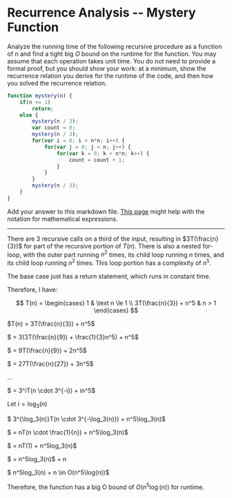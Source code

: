 # Recurrence Analysis -- Mystery Function

Analyze the running time of the following recursive procedure as a function of
$n$ and find a tight big $O$ bound on the runtime for the function. You may
assume that each operation takes unit time. You do not need to provide a formal
proof, but you should show your work: at a minimum, show the recurrence relation
you derive for the runtime of the code, and then how you solved the recurrence
relation.

```javascript
function mystery(n) {
    if(n <= 1)
        return;
    else {
        mystery(n / 3);
        var count = 0;
        mystery(n / 3);
        for(var i = 0; i < n*n; i++) {
            for(var j = 0; j < n; j++) {
                for(var k = 0; k < n*n; k++) {
                    count = count + 1;
                }
            }
        }
        mystery(n / 3);
    }
}
```

Add your answer to this markdown file. [This
page](https://docs.github.com/en/get-started/writing-on-github/working-with-advanced-formatting/writing-mathematical-expressions)
might help with the notation for mathematical expressions.

---

There are 3 recursive calls on a third of the input, resulting in $3T(\frac{n}{3})$ for part of the recursive portion of $T(n)$. There is also a nested for-loop, with the outer part running $n^2$ times, its child loop running $n$ times, and its child loop running $n^2$ times. This loop portion has a complexity of $n^5$.

The base case just has a return statement, which runs in constant time.

Therefore, I have:

$$
T(n) =
\begin{cases}
  1 & \text n \le 1 \\
  3T(\frac{n}{3}) + n^5 & n > 1
\end{cases}
$$

$T(n) = 3T(\frac{n}{3}) + n^5$

$ = 3(3T(\frac{n}{9}) + \frac{1}{3}n^5) + n^5$

$ = 9T(\frac{n}{9}) + 2n^5$

$ = 27T(\frac{n}{27}) + 3n^5$

$...$

$ = 3^iT(n \cdot 3^{-i}) + in^5$

Let $i = \log_3(n)$

$ 3^{\log_3(n)}T(n \cdot 3^{-\log_3(n)}) + n^5\log_3(n)$

$ = nT(n \cdot \frac{1}{n}) + n^5\log_3(n)$

$ = nT(1) + n^5log_3(n)$

$ = n^5log_3(n)$ + n

$ n^5log_3(n) + n \in O(n^5\log(n))$

Therefore, the function has a big O bound of $O(n^5\log(n))$ for runtime.